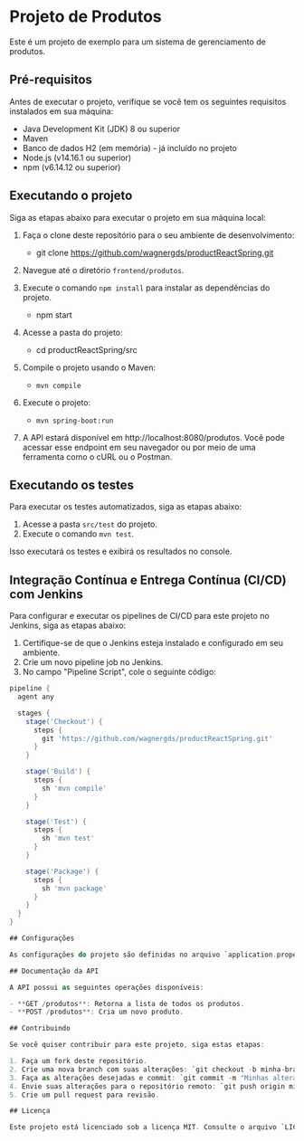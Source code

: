 # Projeto de Produtos

Este é um projeto de exemplo para um sistema de gerenciamento de produtos.

## Pré-requisitos

Antes de executar o projeto, verifique se você tem os seguintes requisitos instalados em sua máquina:

- Java Development Kit (JDK) 8 ou superior
- Maven
- Banco de dados H2 (em memória) - já incluído no projeto
- Node.js (v14.16.1 ou superior)
- npm (v6.14.12 ou superior)

## Executando o projeto

Siga as etapas abaixo para executar o projeto em sua máquina local:

1. Faça o clone deste repositório para o seu ambiente de desenvolvimento:
   - git clone https://github.com/wagnergds/productReactSpring.git
2. Navegue até o diretório `frontend/produtos`.
3. Execute o comando `npm install` para instalar as dependências do projeto.
   - npm start
4. Acesse a pasta do projeto:
   - cd productReactSpring/src
5. Compile o projeto usando o Maven:
   - `mvn compile`
6. Execute o projeto:
   - `mvn spring-boot:run`

7. A API estará disponível em http://localhost:8080/produtos. Você pode acessar esse endpoint em seu navegador ou por meio de uma ferramenta como o cURL ou o Postman.

## Executando os testes

Para executar os testes automatizados, siga as etapas abaixo:

1. Acesse a pasta `src/test` do projeto.
2. Execute o comando `mvn test`.

Isso executará os testes e exibirá os resultados no console.

## Integração Contínua e Entrega Contínua (CI/CD) com Jenkins

Para configurar e executar os pipelines de CI/CD para este projeto no Jenkins, siga as etapas abaixo:

1. Certifique-se de que o Jenkins esteja instalado e configurado em seu ambiente.
2. Crie um novo pipeline job no Jenkins.
3. No campo "Pipeline Script", cole o seguinte código:

```groovy
pipeline {
  agent any

  stages {
    stage('Checkout') {
      steps {
        git 'https://github.com/wagnergds/productReactSpring.git'
      }
    }

    stage('Build') {
      steps {
        sh 'mvn compile'
      }
    }

    stage('Test') {
      steps {
        sh 'mvn test'
      }
    }

    stage('Package') {
      steps {
        sh 'mvn package'
      }
    }
  }
}

## Configurações

As configurações do projeto são definidas no arquivo `application.properties`, localizado em `src/main/resources`. Nesse arquivo, você pode personalizar várias configurações, como as informações do banco de dados, a porta do servidor, as URLs, entre outras.

## Documentação da API

A API possui as seguintes operações disponíveis:

- **GET /produtos**: Retorna a lista de todos os produtos.
- **POST /produtos**: Cria um novo produto.

## Contribuindo

Se você quiser contribuir para este projeto, siga estas etapas:

1. Faça um fork deste repositório.
2. Crie uma nova branch com suas alterações: `git checkout -b minha-branch`.
3. Faça as alterações desejadas e commit: `git commit -m "Minhas alterações"`.
4. Envie suas alterações para o repositório remoto: `git push origin minha-branch`.
5. Crie um pull request para revisão.

## Licença

Este projeto está licenciado sob a licença MIT. Consulte o arquivo `LICENSE` para obter mais informações.